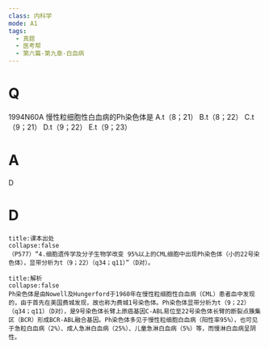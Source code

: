 ```yaml
---
class: 内科学
mode: A1
tags:
  - 真题
  - 医考帮
  - 第六篇-第九章-白血病
---
```


# Q
1994N60A 慢性粒细胞性白血病的Ph染色体是
A.t（8；21）
B.t（8；22）
C.t（9；21）
D.t（9；22）
E.t（9；23）

# A
D
# D
```ad-note
title:课本出处
collapse:false
（P577）“4.细胞遗传学及分子生物学改变 95%以上的CML细胞中出现Ph染色体（小的22号染色体），显带分析为t（9；22）（q34；q11）”（D对）。
```

```ad-summary
title:解析
collapse:false
Ph染色体是由Nowell及Hungerford于1960年在慢性粒细胞性白血病（CML）患者血中发现的，由于首先在美国费城发现，故也称为费城1号染色体。Ph染色体显带分析为t（9；22）（q34；q11）（D对），是9号染色体长臂上原癌基因C-ABL易位至22号染色体长臂的断裂点簇集区（BCR）形成BCR-ABL融合基因。Ph染色体多见于慢性粒细胞白血病（阳性率95%），也可见于急粒白血病（2%）、成人急淋白血病（25%）、儿童急淋白血病（5%）等，而慢淋白血病呈阴性。
```

